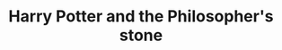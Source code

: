 ---
title: "Harry Potter and the Philosopher's stone"
excerpt: "Harry begins his first year at Hogwarts School of Witchcraft and Wizardry and learns about magic. During the year, Harry and his friends Ron Weasley and Hermione Granger become entangled in the mystery of the Philosopher's Stone which is being kept within the school."
cover_image: "/images/films/PS.webp"
---